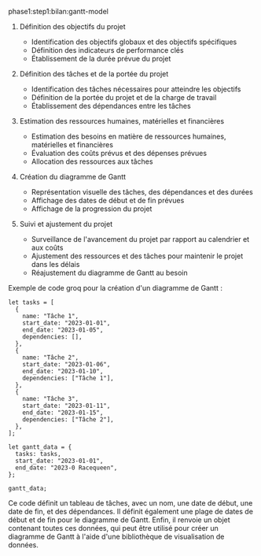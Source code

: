 phase1:step1:bilan:gantt-model 

1. Définition des objectifs du projet
    - Identification des objectifs globaux et des objectifs spécifiques
    - Définition des indicateurs de performance clés
    - Établissement de la durée prévue du projet

2. Définition des tâches et de la portée du projet
    - Identification des tâches nécessaires pour atteindre les objectifs
    - Définition de la portée du projet et de la charge de travail
    - Établissement des dépendances entre les tâches

3. Estimation des ressources humaines, matérielles et financières
    - Estimation des besoins en matière de ressources humaines, matérielles et financières
    - Évaluation des coûts prévus et des dépenses prévues
    - Allocation des ressources aux tâches

4. Création du diagramme de Gantt
    - Représentation visuelle des tâches, des dépendances et des durées
    - Affichage des dates de début et de fin prévues
    - Affichage de la progression du projet

5. Suivi et ajustement du projet
    - Surveillance de l'avancement du projet par rapport au calendrier et aux coûts
    - Ajustement des ressources et des tâches pour maintenir le projet dans les délais
    - Réajustement du diagramme de Gantt au besoin

Exemple de code groq pour la création d'un diagramme de Gantt :

```
let tasks = [
  {
    name: "Tâche 1",
    start_date: "2023-01-01",
    end_date: "2023-01-05",
    dependencies: [],
  },
  {
    name: "Tâche 2",
    start_date: "2023-01-06",
    end_date: "2023-01-10",
    dependencies: ["Tâche 1"],
  },
  {
    name: "Tâche 3",
    start_date: "2023-01-11",
    end_date: "2023-01-15",
    dependencies: ["Tâche 2"],
  },
];

let gantt_data = {
  tasks: tasks,
  start_date: "2023-01-01",
  end_date: "2023-0 Racequeen",
};

gantt_data;
```

Ce code définit un tableau de tâches, avec un nom, une date de début, une date de fin, et des dépendances. Il définit également une plage de dates de début et de fin pour le diagramme de Gantt. Enfin, il renvoie un objet contenant toutes ces données, qui peut être utilisé pour créer un diagramme de Gantt à l'aide d'une bibliothèque de visualisation de données.